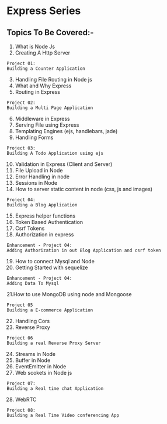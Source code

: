 # Express Series

## Topics To Be Covered:-
  1. What is Node Js
  2. Creating A Http Server  

    Project 01:
    Building a Counter Application
  3. Handling File Routing in Node js
  4. What and Why Express
  5. Routing in Express
 
    Project 02:
    Building a Multi Page Application
  6. Middleware in Express
  7. Serving File using Express
  8. Templating Engines (ejs, handlebars, jade)
  9. Handling Forms
 
    Project 03: 
    Building A Todo Application using ejs
  10. Validation in Express (Client and Server)
  11. File Upload in Node
  12. Error Handling in node
  13. Sessions in Node
  14. How to server static content in node (css, js and images)
 
    Project 04:
    Building a Blog Application
  15. Express helper functions
  16. Token Based Authentication
  17. Csrf Tokens
  18. Authorization in express
 
    Enhancement - Project 04:
    Adding Authorization in out Blog Application and csrf token
  19. How to connect Mysql and Node
  20. Getting Started with sequelize
 
    Enhancement - Project 04:
    Adding Data To Mysql
  21.How to use MongoDB using node and Mongoose
 
    Project 05
    Building a E-commerce Application 
  22. Handling Cors
  23. Reverse Proxy
  
    Project 06
    Building a real Reverse Proxy Server
  24. Streams in Node
  25. Buffer in Node
  26. EventEmitter in Node
  27. Web scokets in Node js
  
    Project 07:
    Building a Real time chat Application 
  28. WebRTC 
 
    Project 08:
    Building a Real Time Video conferencing App
